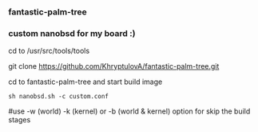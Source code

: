 ### fantastic-palm-tree
### custom nanobsd for my board :)

cd to /usr/src/tools/tools


git clone https://github.com/KhryptulovA/fantastic-palm-tree.git


cd to fantastic-palm-tree and start build image 


`sh nanobsd.sh -c custom.conf`


#use -w (world) -k (kernel) or -b (world & kernel) option
for skip the build stages
